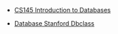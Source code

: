 + [CS145 Introduction to Databases](http://web.stanford.edu/class/cs145/)

+ [Database Stanford Dbclass](https://www.youtube.com/playlist?list=PLLH73N9cB21WYr92CFMaE1ygwqLiBWz4I)
